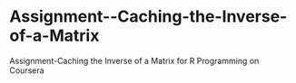 Assignment--Caching-the-Inverse-of-a-Matrix
===========================================

Assignment-Caching the Inverse of a Matrix for R Programming on Coursera
